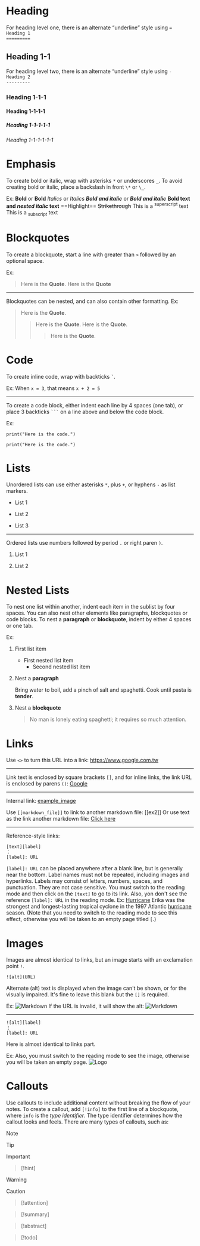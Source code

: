 # Heading
For heading level one, there is an alternate “underline” style using `=`  
`Heading 1`  
`=========`
## Heading 1-1
For heading level two, there is an alternate “underline” style using `-`  
`Heading 2`  
`---------`

### Heading 1-1-1

#### Heading 1-1-1-1

##### Heading 1-1-1-1-1

###### Heading 1-1-1-1-1-1

# Emphasis
To create bold or italic, wrap with asterisks `*` or underscores `_`. To avoid creating bold or italic, place a backslash in front `\*` or `\_`.

Ex:
**Bold**   or   __Bold__
*Italics*   or   _Italics_
***Bold and italic***   or   ___Bold and italic___
**Bold text and _nested italic_ text**
==Highlight==
~~Strikethrough~~
This is a <sup>superscript</sup> text
This is a <sub>subscript</sub> text


# Blockquotes
To create a blockquote, start a line with greater than `>` followed by an optional space. 

Ex:
> Here is the **Quote**.
> Here is the **Quote**

---

Blockquotes can be nested, and can also contain other formatting.
Ex:
> Here is the **Quote**.
> > Here is the **Quote**.
> >  Here is the **Quote**.
> >> Here is the **Quote**.

# Code
To create inline code, wrap with backticks `` ` ``.

Ex:
When `x = 3`, that means `x + 2 = 5`

---

To create a code block, either indent each line by 4 spaces (one tab), or place 3 backticks ` ``` ` on a line above and below the code block.
 
Ex:
```
print("Here is the code.")
```

    print("Here is the code.")
# Lists

Unordered lists can use either asterisks `*`, plus `+`, or hyphens `-` as list markers.  
+ List 1
- List 2
* List 3

---

Ordered lists use numbers followed by period `.` or right paren `)`.
1. List 1
2) List 2


# Nested Lists
To nest one list within another, indent each item in the sublist by four spaces. You can also nest other elements like paragraphs, blockquotes or code blocks. To nest a **paragraph** or **blockquote**, indent by either 4 spaces or one tab. 

Ex:

1. First list item
   - First nested list item
     - Second nested list item

2. Nest a **paragraph**

	Bring water to boil, add a pinch of salt and spaghetti. Cook until pasta is **tender**.

3. Nest a **blockquote**
   > No man is lonely eating spaghetti; it requires so much attention.



# Links
Use `<>` to turn this URL into a link: <https://www.google.com.tw>

---

Link text is enclosed by square brackets `[]`, and for inline links, the link URL is enclosed by parens `()`: [Google](https://www.google.com)

---

Internal link:
[example_image](/example.png)

Use `[[markdown_file]]` to link to another markdown file: [[ex2]]
Or use text as the link another markdown file: [Click here](\ex2.md)

---

Reference-style links:
```
[text][label]  
⋮  
[label]: URL
```
`[label]: URL` can be placed anywhere after a blank line, but is generally near the bottom. Label names must not be repeated, including images and hyperlinks. Labels may consist of letters, numbers, spaces, and punctuation. They are not case sensitive. You must switch to the reading mode and then click on the `[text]` to go to its link. Also, yon don't see the reference `[label]: URL` in the reading mode.
Ex: [Hurricane][link_1] Erika was the strongest and longest-lasting tropical cyclone in the 1997 Atlantic [hurricane][link_1] season. 
(Note that you need to switch to the reading mode to see this effect, otherwise you will be taken to an empty page titled `[`.)

[link_1]: https://w.wiki/qYn
 
# Images
Images are almost identical to links, but an image starts with an exclamation point `!`.
```
![alt](URL)
```
Alternate (alt) text is displayed when the image can't be shown, or for the visually impaired. It's fine to leave this blank but the `[]` is required.

Ex: 
![Markdown](C:\Main\Projects\GitHub\note\markdown_example\example.png)
If the URL is invalid, it will show the alt: ![Markdown](/example.png)

---

```
![alt][label]  
⋮  
[label]: URL
```
Here is almost identical to links part. 

Ex:
Also, you must switch to the reading mode to see the image, otherwise you will be taken an empty page.
![Logo][image_1]

[image_1]: https://commonmark.org/help/images/favicon.png 

# Callouts
Use callouts to include additional content without breaking the flow of your notes. To create a callout, add `[!info]` to the first line of a blockquote, where `info` is the _type identifier_. The type identifier determines how the callout looks and feels. There are many types of callouts, such as:

> [!note]

> [!tip]

> [!IMPORTANT]

>[!hint]

> [!WARNING]

> [!CAUTION]

>[!attention]

>[!summary]

>[!abstract]

>[!todo]

